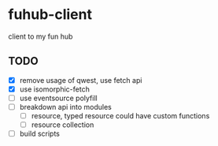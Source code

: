 # fuhub-client
client to my fun hub

## TODO
* [x] remove usage of qwest, use fetch api
* [x] use isomorphic-fetch
* [ ] use eventsource polyfill
* [ ] breakdown api into modules
	* [ ] resource, typed resource could have custom functions
	* [ ] resource collection
* [ ] build scripts
